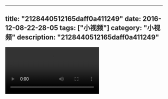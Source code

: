 
---
title: "2128440512165daff0a411249"
date: 2016-12-08-22-28-05
tags: ["小视频"]
category: "小视频"
description: "2128440512165daff0a411249"
---
<video src="http://ohtsqip0g.bkt.clouddn.com/2128440512165daff0a411249.mp4" controls="controls"></video>
